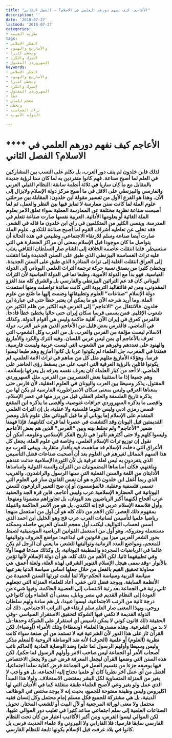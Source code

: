 ```yaml
---
title: "الأعاجم، كيف نفهم دورهم العلمي في الاسلام؟ – الفصل الثاني"
description: ''
date: '2018-07-27'
lastmod: '2018-07-27'
categories:
- نظرية القيمة
tags:
- الفكر الإسلامي
- والأمازيغ والهنود
- ويخطئ كثيرا
- الترك والكرد
- السهروردي المقتول
keywords:
- الفكر الإسلامي
- والأمازيغ والهنود
- ويخطئ كثيرا
- الترك والكرد
- السهروردي المقتول
- خطأ
- معجم للسان
- ويخطئ
- تراث الغساسنة
- الدولة الأموية

---
```

# **** **الأعاجم كيف نفهم دورهم العلمي في الاسلام؟ الفصل الثاني**

### لذلك فابن خلدون لم ينف دور العرب، بل تكلم على النسب بين المشاركين في العلم لما أصبح صناعة. فهم كانوا متفردين به لما كان سنا لرؤية جديدة بالمقابل مع ما كان ساريا في ثلاثة أنظمة سابقة: النظام القبلي العربي والفارسي والبيزنطي على الاقل في ما أصبح مركز دولة الإسلام ولايزال إلى الآن. وهذا هو الفرع الأول من تفسير مقولة ابن خلدون: المقابلة بين مرحلتي علوم الملة لما كانت سنن ممارسة لا تمايز فيها بين النظر والعمل، ثم لما أصبحت صناعة نظرية مختلفة عن الممارسة العملية سواء تعلق الامر بعلوم الملة الغائية أو بعلومها الأداتية. العربية نفسها صارت صناعة تتعلم في المدرسة. وينسى الكثير من المتكلمين في راي ابن خلدون ما قاله في الشعر. فقد تخلى عن تعاطيه أشراف القوم لما أصبح صناعة للتكدي. علوم الملة صارت أيضا صناعة وسلم للارتقاء الاجتماعي. وطبيعي في هذه الحالة أن يتواصل ما كان موجودا قبل الإسلام بمعنى أن مراكز الحضارة هي التي ستسيطر. فلما انتقلت عاصمة الخلافة إلى الشام صار السلطان الثقافي يغلب عليه تراث الغساسنة البيزنطي الذي طبق على السنن الجديدة ولما انتقلت إلى العراق انتقلت الغلبة إلى تراث المناذرة الذي طبق على السنن الجديدة. ويخطئ كثيرا من يصدق نسبة حركة ترجمة التراث العلمي اليوناني إلى الدولة العباسية. فهو بدأ مع الدولة الأموية، وطبعا نما في الدولة العباسية لأن التراث اليوناني كان قد عم التراثين البيزنطي والفارسي بل والشرق كله منذ الغزو المقدوني، ومن ثم فالتقاليد التربوية التي كانت سائدة تواصلت ومنها استمدت دولة الإسلام “صناعات” العلوم وتطبيقاتها وضمت إليها ما صُنع من علوم الملة. وما أريد شرحه الآن هو ما يمكن أن يعتبر خطأ حتى في عبارة ابن خلدون. فالانتقال من “الاعاجم” إلى الفرس فيه الكثير من ظلم الكثير من شعوب الإقليم. فمن يسمى فرسا سكان إيران حتى حاليا يخطئ خطأ فادحا. فالفرس كعرق في إيران الآن، أقلية حاكمة وليس هي أقوام الدولة. وكذلك في الماضي. فالفرس بعض قليل من الأعاجم الذين هم غير العرب. دولة الاسلام ليست مؤلفة من الفرس والعرب، بل من العرب وكل الشعوب التي تعرف بالأعاجم أي بمن ليس عربي اللسان. وفيه الترك والكرد والأمازيغ والهنود على تعددهم وغيرهم من الشعوب التي ليست عربية وليست فارسية. فعندنا في المغرب، جل العلماء لم يكونوا عربا بل كانوا أمازيغ وهم طبعا ليسوا فرسا. وهؤلاء الأمازيغ مثلهم مثل كل من ساهم في تراث الامة العلمي، لم يكونوا قائلين بالرؤية العرقية التي اعيب على من يسقط رؤى الحاضر على الماضي. لا أحد من كبار العلماء كان يعرف نفسه بعرقه بل يعرفها بإسلامه. وهم جميعا إذا ما استثنينا بعض العنصريين من الفرس، مثل السهروردي المقتول، يذكر وسيطا بين العرب واليونان في العلوم العقلية، لأن فارس حتى بمعناها العرقي وليس بمعنى سكان الامبراطورية الفارسية لم يكن لها من يذكره تاريخ الفلسفة والعلم العقلي قبل من برز منها في عصر الإسلام. واقصى ما يذكره السهروردي خرافات غنوصية، وأقصى ما يذكره ابن المقفع قصص رمزي ادبي وليس علوما فلسفية ولا عقلية، بل إن التراث العلمي المتقدم على الإسلام إما يوناني أو ما قبل اليوناني مثل علوم بابل ومصر القديمتين قبل اليونان وقد اكتشفت في عصرنا لما قرئت كتابتهما. فإذا فهمنا ضمير “الأعاجم” ولم نخلط بينه وبين “الفرس” الذين هم بعض الأعاجم وليسوا كلهم ولا حتى أكثرهم تأثيرا في تاريخ الفكر الإسلامي وعلومه، أمكن أن نقول إن توزيع تراث الإسلام العلمي، وخاصة في علوم الملة، يجعل كل الأعراق التي دخلت الإسلام قد ساهمت فيه بأقدار متقاربة. ويبقى للعرب مع هذا السهم المماثل لغيرهم في العلوم بعد أن أصحبت صناعات فضل التأسيس الذي يتفردون به ليس لعلة عرقية بل لأن الثورة الإسلامية حدثت عندهم وبلغتهم، فكان أساساها المضمونيان من القرآن والسنة القولية واساساها الأدايتان من اللغة والسنن الفعلية التي سنها الرسول والراشدون. والغريب الذي ربما أغفل ابن خلدون ذكره هو أن نفس القانون سار في العلوم التي تسمى فلسفية وعقلية. فالمؤسسون أو إن صح التعبير الزارعون للسنن اليونانية في الحضارة الإسلامية عرب وليس أعاجم. فابن قرة الجد والحفيد عرب أقحاح لكنهما أكبر الرياضيين بعد اليونان، بل تجاوزاهم مضمونا ومنهجا. وأول فلاسفة الإسلام عربي قح إنه الكندي، بل هو من الاسر الحاكمة والنبيلة بمفهوم ذلك العصر. لكن الاهم من ذلك كله هو أن أول من استعمل منهجا رياضيا علميا لتأسيس لسانيات العرب عرب قح وهو الخليل ابن احمد الذي أسس لحساب التواليف ليكتب أول معجم للسان العربي حاصله وممكنه مستعمله ومتروكه. وهو أول من استعمل القوانين الرياضية الموسيقية لضبط بحور الشعر العربي ميزا بين قانونين في ابداعيه: مواضع الحروف وتواليفها للمعجم، ومواضع المدد الزمانية وتواليفها للشعر، ما يعني أن الرجل لم يكن عالما في الرياضيات المجردة والمطبقة اليونانية، بل وكذلك مبدعا فيهما أولا وفي تطبيقهما ثانيا. لكن الأهم من ذلك كله، هو أن دولة الإسلام لأنها تؤمن بالأنوار -وقد سمى هيجل الإسلام التنوير الشرقي لهذه العلة، ولعلة أعمق، هي محاولة تحقيق القيم بالفعل من خلال جعلها اساس سياسة الدنيا بفرعيها سياسة التربية وسياسة الحكم-والا لما أبقت ثورتها السنن الحميدة من الأنظمة السابقة. ويوجد فضل ثاني خفي، أعاد للعلماء المنزلة التي تجعلهم ثاني رتبة في الجماعة بعد رتبة الانتساب إلى العصبية الحاكمة، وفيها شيء من العودة إلى النظام القديم في مصر وبابل، بمعنى أن العلماء وإن كانوا في درجة ثانية من الرتب الاجتماعية، ليسوا عبيدا، بل هم سادة ولهم سلطان روحي. وبهذا المعنى صار العلم سلم ارتقاء في التراتب الاجتماعي. ذلك أن الدولة القديمة لا تكفي فيها الشوكة لتحقيق الاستقرار السياسي -وفي الحقيقة ذلك قانون كوني لا يمكن تأسيس أي استقرار على الشوكة وحدها-بل لا بد من الشرعية. وهذه مصدرها العلماء (وسطاء) وتلك الأمراء (أوصياء). لكن القرآن ثار على هذا الدور لأن الشرعية فيه لا تستمد من أي صنعة سواء كانت نظرية (العلوم) أو علمية (الحرف) لأنه ضد الوساطة الروحية (المعلم مذكر وليس وسيطا وأولهم الرسول لما علم) وضد الوصاية المادية (الحاكم نائب أصحاب الأمر أو الجماعة ليس صاحب الامر وأولهم الرسول لما حكم). لكن هذه السنن التي وضعها القرآن ليجعل المعرفة فرض عين ولا يجعل الاختصاص فيها بوصفه جزءا من تقسيم العمل في الجماعة فرض كفاية سلما اجتماعيا، أفضل من أي عمل آخر نظريا كان أو علميا تحتاج إليه الجماعة، بل هو واجب لا يغير من المنزلة المتساوية لكل البشر بمقتضى الاستخلاف. ولولا هذا المبدأ الذي عمل ولو بغير وعي لأصبح العلماء طبقة منغلقة كما في الأديان التي لها اكليروس وليس وظيفة مفتوحة للجميع، بحيث إنه لا يوجد مختص في الوظائف الدينية، بل هي مشتركة للجميع فكل مسلم إمام محتمل وكل إنسان فقيه محتمل ولا معنى لوراثة المرجعية أو لآل البيت أو للشعب المختار. تحويل الصناعات العلمية إلى سلم اجتماعي ساعد كثيرا في تغليب دور الموالي عليها، لكن الموالي ليسوا الفرس، ومن أكبر الأكاذيب اعتبار من كان تحت النظام الفارسي سابقا فارسيا: فلا الفارابي ولا البيروني ولا علماء الحديث فرس، بل كانوا في بلاد عرفت قبل الإسلام بكونها تابعة للنظام الفارسي.

###